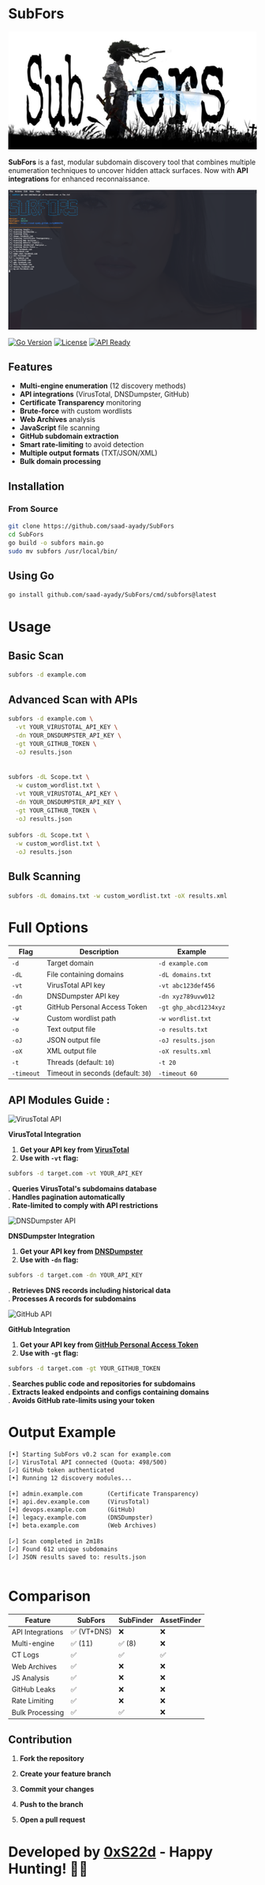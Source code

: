 # SubFors 

![SubFors Logo](./images/logo.jpg)

**SubFors** is a fast, modular subdomain discovery tool that combines multiple enumeration techniques to uncover hidden attack surfaces. Now with **API integrations** for enhanced reconnaissance.

![SubFors Banner](./images/pic.png)

[![Go Version](https://img.shields.io/badge/go-1.20+-blue.svg)](https://golang.org/dl/)
[![License](https://img.shields.io/badge/license-MIT-green.svg)](./LICENSE)
[![API Ready](https://img.shields.io/badge/API%20Integrations-VirusTotal%2FDNSDumpster%2FGitHub-orange)]()

## Features 

- **Multi-engine enumeration** (12 discovery methods)
- **API integrations** (VirusTotal, DNSDumpster, GitHub)
- **Certificate Transparency** monitoring
- **Brute-force** with custom wordlists
- **Web Archives** analysis
- **JavaScript** file scanning
- **GitHub subdomain extraction**
- **Smart rate-limiting** to avoid detection
- **Multiple output formats** (TXT/JSON/XML)
- **Bulk domain processing**

## Installation 

### From Source
```bash
git clone https://github.com/saad-ayady/SubFors
cd SubFors
go build -o subfors main.go
sudo mv subfors /usr/local/bin/
```

## Using Go 

```bash 
go install github.com/saad-ayady/SubFors/cmd/subfors@latest
```

# Usage 

## Basic Scan 

```bash 
subfors -d example.com
```

## Advanced Scan with APIs

```bash 
subfors -d example.com \
  -vt YOUR_VIRUSTOTAL_API_KEY \
  -dn YOUR_DNSDUMPSTER_API_KEY \
  -gt YOUR_GITHUB_TOKEN \
  -oJ results.json


subfors -dL Scope.txt \
  -w custom_wordlist.txt \
  -vt YOUR_VIRUSTOTAL_API_KEY \
  -dn YOUR_DNSDUMPSTER_API_KEY \
  -gt YOUR_GITHUB_TOKEN \
  -oJ results.json

subfors -dL Scope.txt \
  -w custom_wordlist.txt \
  -oJ results.json
```

## Bulk Scanning 

```bash 
subfors -dL domains.txt -w custom_wordlist.txt -oX results.xml
```

# Full Options 

| Flag      | Description                       | Example               |
|-----------|-----------------------------------|-----------------------|
| `-d`      | Target domain                     | `-d example.com`      |
| `-dL`     | File containing domains           | `-dL domains.txt`     |
| `-vt`     | VirusTotal API key                | `-vt abc123def456`    |
| `-dn`     | DNSDumpster API key               | `-dn xyz789uvw012`    |
| `-gt`     | GitHub Personal Access Token      | `-gt ghp_abcd1234xyz` |
| `-w`      | Custom wordlist path              | `-w wordlist.txt`     |
| `-o`      | Text output file                  | `-o results.txt`      |
| `-oJ`     | JSON output file                  | `-oJ results.json`    |
| `-oX`     | XML output file                   | `-oX results.xml`     |
| `-t`      | Threads (default: `10`)           | `-t 20`               |
| `-timeout`| Timeout in seconds (default: `30`)| `-timeout 60`         |

## API Modules Guide :
<div>
  <img src="https://img.shields.io/badge/API_Version-v3.0-0078ff?style=flat&logo=virustotal&logoColor=white" alt="VirusTotal API">
</div>

**VirusTotal Integration**
  1. **Get your API key from [VirusTotal](https://www.virustotal.com/gui/home/upload)**
  2. **Use with `-vt` flag:**
```bash
subfors -d target.com -vt YOUR_API_KEY
```
  . **Queries VirusTotal's subdomains database**<br>
  . **Handles pagination automatically**<br>
  . **Rate-limited to comply with API restrictions**

<div>
  <img src="https://img.shields.io/badge/API_Version-v1.0-28a745?style=flat&logo=namecheap&logoColor=white" alt="DNSDumpster API">
</div>

**DNSDumpster Integration**
  1. **Get your API key from [DNSDumpster](https://dnsdumpster.com/)**
  2. **Use with `-dn` flag:**
```bash
subfors -d target.com -dn YOUR_API_KEY
```
  . **Retrieves DNS records including historical data**<br>
  . **Processes A records for subdomains**

<div> <img src="https://img.shields.io/badge/API_Version-v1.0-6e5494?style=flat&logo=github&logoColor=white" alt="GitHub API"> </div>

**GitHub Integration**
  1. **Get your API key from [GitHub Personal Access Token](https://github.com/settings/tokens)**
  2. **Use with `-gt` flag:**
```bash
subfors -d target.com -gt YOUR_GITHUB_TOKEN
```
  . **Searches public code and repositories for subdomains**<br>
  . **Extracts leaked endpoints and configs containing domains**<br>
  . **Avoids GitHub rate-limits using your token**


# Output Example 

```text
[•] Starting SubFors v0.2 scan for example.com
[✓] VirusTotal API connected (Quota: 498/500)
[✓] GitHub token authenticated
[•] Running 12 discovery modules...

[+] admin.example.com       (Certificate Transparency)
[+] api.dev.example.com     (VirusTotal)
[+] devops.example.com      (GitHub)
[+] legacy.example.com      (DNSDumpster)
[+] beta.example.com        (Web Archives)

[✓] Scan completed in 2m18s
[✓] Found 612 unique subdomains
[✓] JSON results saved to: results.json


```

# Comparison 

| Feature        | SubFors | SubFinder | AssetFinder |
|---------------|---------|-----------|-------------|
| API Integrations  | ✅ (VT+DNS)     | ❌        | ❌          |
| Multi-engine  | ✅ (11)     | ✅ (8)       | ❌          |
| CT Logs       | ✅      | ✅        | ✅          |
| Web Archives  | ✅      | ❌        | ❌          |
| JS Analysis   | ✅      | ❌        | ❌          |
| GitHub Leaks   | ✅      | ❌        | ❌          |
| Rate Limiting | ✅      | ❌        | ❌          |
| Bulk Processing | ✅    | ✅        | ❌          |

## Contribution 

1. **Fork the repository**  

2. **Create your feature branch**  

3. **Commit your changes**  

4. **Push to the branch**  

5. **Open a pull request**  

# Developed by [0xS22d](https://saad-ayady.github.io/myWEBSITE/) - Happy Hunting! 🎯🚀
